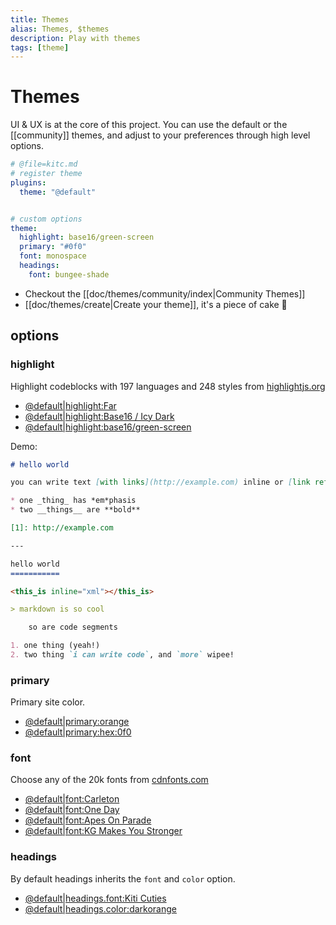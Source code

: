 ```yaml
---
title: Themes
alias: Themes, $themes
description: Play with themes
tags: [theme]
---
```

# Themes

UI & UX is at the core of this project. You can use the default or the [[community]] themes, and adjust to your preferences through high level options.

```yaml
# @file=kitc.md
# register theme
plugins:
  theme: "@default"


# custom options
theme:
  highlight: base16/green-screen
  primary: "#0f0"
  font: monospace
  headings: 
    font: bungee-shade
```

- Checkout the [[doc/themes/community/index|Community Themes]]
- [[doc/themes/create|Create your theme]], it's a piece of cake 🍰

## options

### highlight

Highlight codeblocks with 197 languages and 248 styles from [highlightjs.org](https://highlightjs.org/)

- [@default|highlight:Far](doc/themes?theme=@default|highlight:Far#heading-highlight)
- [@default|highlight:Base16 / Icy Dark](doc/themes?theme=@default|highlight:Base16%20/%20Icy%20Dark#heading-highlight)
- [@default|highlight:base16/green-screen](doc/themes?theme=@default|highlight:base16/green-screen#heading-highlight)

Demo:

```markdown
# hello world

you can write text [with links](http://example.com) inline or [link references][1].

* one _thing_ has *em*phasis
* two __things__ are **bold**

[1]: http://example.com

---

hello world
===========

<this_is inline="xml"></this_is>

> markdown is so cool

    so are code segments

1. one thing (yeah!)
2. two thing `i can write code`, and `more` wipee!
```

### primary

Primary site color.

- [@default|primary:orange](doc/themes?theme=@default|primary:orange#heading-primary)
- [@default|primary:hex:0f0](doc/themes?theme=@default|primary:hex:0f0#heading-primary)

### font

Choose any of the 20k fonts from [cdnfonts.com](https://www.cdnfonts.com/)

- [@default|font:Carleton](doc/themes?theme=@default|font:Carleton#heading-font)
- [@default|font:One Day](doc/themes?theme=@default|font:One%20Day#heading-font)
- [@default|font:Apes On Parade](doc/themes?theme=@default|font:Apes%20On%20Parade#heading-font)
- [@default|font:KG Makes You Stronger ](doc/themes?theme=@default|font:KG%20Makes%20You%20Stronger#heading-font)



### headings

By default headings inherits the `font` and `color` option. 

- [@default|headings.font:Kiti Cuties](doc/themes?theme=@default|headings.font:Kiti%20Cuties#heading-headings)
- [@default|headings.color:darkorange](doc/themes?theme=@default|headings.color:darkorange#heading-headings)


